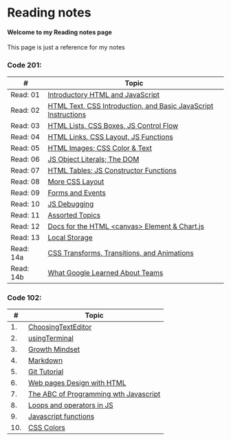 # Reading notes
#### Welcome to my Reading notes page 
This page is just a reference for my notes

### Code 201:

\# | Topic
-- | -----
Read: 01 | [Introductory HTML and JavaScript](class-01.md)
Read: 02 | [HTML Text, CSS Introduction, and Basic JavaScript Instructions](class-02.md)
Read: 03 | [HTML Lists, CSS Boxes, JS Control Flow](class-03.md)
Read: 04 | [HTML Links, CSS Layout, JS Functions](class-04.md)
Read: 05 | [HTML Images; CSS Color & Text](class-05.md)
Read: 06 | [JS Object Literals; The DOM](class-06.md)
Read: 07 | [HTML Tables; JS Constructor Functions](class-07.md)
Read: 08 | [More CSS Layout](class-08.md)
Read: 09 | [Forms and Events](class-09.md)
Read: 10 | [JS Debugging](class-10.md)
Read: 11 | [Assorted Topics](class-11.md)
Read: 12 | [Docs for the HTML \<canvas\> Element & Chart.js](class-12.md)
Read: 13 | [Local Storage](class-13.md)
Read: 14a | [CSS Transforms, Transitions, and Animations](class-14a.md)
Read: 14b | [What Google Learned About Teams](class-14b.md)

### Code 102:

\# | Topic
-- | -----
1. | [ChoosingTextEditor](Choosingatexteditor.md)
2. | [usingTerminal](usingaterminal.md)
3. | [Growth Mindset](GrowthMindset.md)
4. | [Markdown](markdown.md)
5. | [Git Tutorial](GitTutorial.md)
6. | [Web pages Design with HTML](HTMLandDesignprocess.md)
7. | [The ABC of Programming wth Javascript](JavascriptChp1.md)
8. | [Loops and operators in JS](jsloops.md)
9. | [Javascript functions](jsfunctions.md)
10. | [CSS Colors](csscolors.md)


